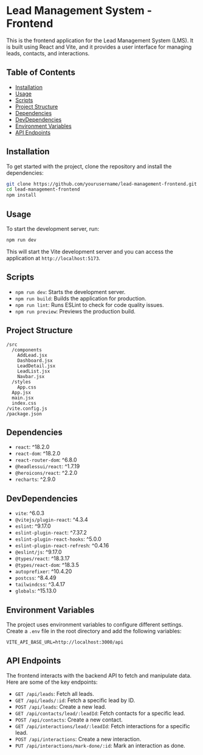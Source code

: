 # Lead Management System - Frontend

This is the frontend application for the Lead Management System (LMS). It is built using React and Vite, and it provides a user interface for managing leads, contacts, and interactions.

## Table of Contents

- [Installation](#installation)
- [Usage](#usage)
- [Scripts](#scripts)
- [Project Structure](#project-structure)
- [Dependencies](#dependencies)
- [DevDependencies](#devdependencies)
- [Environment Variables](#environment-variables)
- [API Endpoints](#api-endpoints)

## Installation

To get started with the project, clone the repository and install the dependencies:

```bash
git clone https://github.com/yourusername/lead-management-frontend.git
cd lead-management-frontend
npm install
```

## Usage

To start the development server, run:

```bash
npm run dev
```

This will start the Vite development server and you can access the application at `http://localhost:5173`.

## Scripts

- `npm run dev`: Starts the development server.
- `npm run build`: Builds the application for production.
- `npm run lint`: Runs ESLint to check for code quality issues.
- `npm run preview`: Previews the production build.

## Project Structure

```
/src
  /components
    AddLead.jsx
    Dashboard.jsx
    LeadDetail.jsx
    LeadList.jsx
    Navbar.jsx
  /styles
    App.css
  App.jsx
  main.jsx
  index.css
/vite.config.js
/package.json
```

## Dependencies

- `react`: ^18.2.0
- `react-dom`: ^18.2.0
- `react-router-dom`: ^6.8.0
- `@headlessui/react`: ^1.7.19
- `@heroicons/react`: ^2.2.0
- `recharts`: ^2.9.0

## DevDependencies

- `vite`: ^6.0.3
- `@vitejs/plugin-react`: ^4.3.4
- `eslint`: ^9.17.0
- `eslint-plugin-react`: ^7.37.2
- `eslint-plugin-react-hooks`: ^5.0.0
- `eslint-plugin-react-refresh`: ^0.4.16
- `@eslint/js`: ^9.17.0
- `@types/react`: ^18.3.17
- `@types/react-dom`: ^18.3.5
- `autoprefixer`: ^10.4.20
- `postcss`: ^8.4.49
- `tailwindcss`: ^3.4.17
- `globals`: ^15.13.0

## Environment Variables

The project uses environment variables to configure different settings. Create a `.env` file in the root directory and add the following variables:

```
VITE_API_BASE_URL=http://localhost:3000/api
```

## API Endpoints

The frontend interacts with the backend API to fetch and manipulate data. Here are some of the key endpoints:

- `GET /api/leads`: Fetch all leads.
- `GET /api/leads/:id`: Fetch a specific lead by ID.
- `POST /api/leads`: Create a new lead.
- `GET /api/contacts/lead/:leadId`: Fetch contacts for a specific lead.
- `POST /api/contacts`: Create a new contact.
- `GET /api/interactions/lead/:leadId`: Fetch interactions for a specific lead.
- `POST /api/interactions`: Create a new interaction.
- `PUT /api/interactions/mark-done/:id`: Mark an interaction as done.
